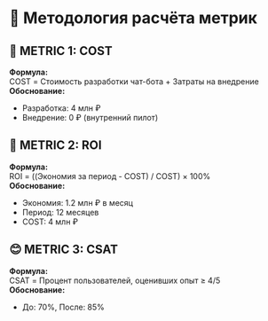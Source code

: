 # 📐 Методология расчёта метрик

## 💸 METRIC 1: COST
**Формула:**  
COST = Стоимость разработки чат-бота + Затраты на внедрение  
**Обоснование:**  
- Разработка: 4 млн ₽  
- Внедрение: 0 ₽ (внутренний пилот)

## 💼 METRIC 2: ROI  
**Формула:**  
ROI = ((Экономия за период - COST) / COST) × 100%  
**Обоснование:**  
- Экономия: 1.2 млн ₽ в месяц  
- Период: 12 месяцев  
- COST: 4 млн ₽

## 😊 METRIC 3: CSAT  
**Формула:**  
CSAT = Процент пользователей, оценивших опыт ≥ 4/5  
**Обоснование:**  
- До: 70%, После: 85%